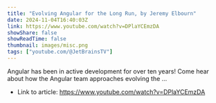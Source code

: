 ```yaml
---
title: "Evolving Angular for the Long Run, by Jeremy Elbourn"
date: 2024-11-04T16:40:03Z
link: https://www.youtube.com/watch?v=DPlaYCEmzDA
showShare: false
showReadTime: false
thumbnail: images/misc.png
tags: ["youtube.com/@JetBrainsTV"]
---
```

Angular has been in active development for over ten years! Come hear about how the Angular team approaches evolving the ...

- Link to article: https://www.youtube.com/watch?v=DPlaYCEmzDA